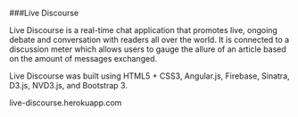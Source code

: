 ###Live Discourse

Live Discourse is a real-time chat application that promotes live, ongoing debate and conversation with readers all over the world. It is connected to a discussion meter which allows users to gauge the allure of an article based on the amount of messages exchanged.

Live Discourse was built using HTML5 + CSS3, Angular.js, Firebase, Sinatra, D3.js, NVD3.js, and Bootstrap 3.

live-discourse.herokuapp.com